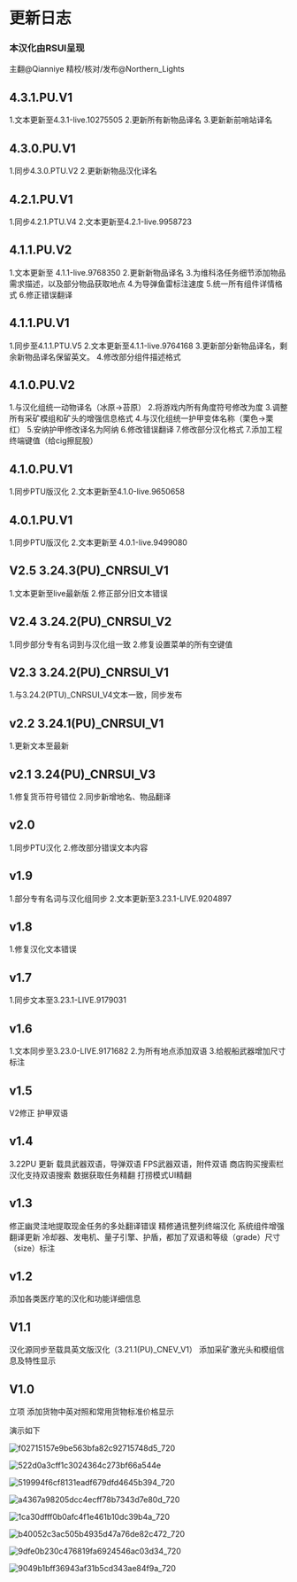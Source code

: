 # 更新日志
### 本汉化由RSUI呈现
主翻@Qianniye
精校/核对/发布@Northern_Lights

## 4.3.1.PU.V1
1.文本更新至4.3.1-live.10275505
2.更新所有新物品译名
3.更新新前哨站译名

## 4.3.0.PU.V1
1.同步4.3.0.PTU.V2
2.更新新物品汉化译名

## 4.2.1.PU.V1
1.同步4.2.1.PTU.V4
2.文本更新至4.2.1-live.9958723

## 4.1.1.PU.V2
1.文本更新至 4.1.1-live.9768350
2.更新新物品译名
3.为维科洛任务细节添加物品需求描述，以及部分物品获取地点
4.为导弹鱼雷标注速度
5.统一所有组件详情格式
6.修正错误翻译

## 4.1.1.PU.V1
1.同步至4.1.1.PTU.V5
2.文本更新至4.1.1-live.9764168
3.更新部分新物品译名，剩余新物品译名保留英文。
4.修改部分组件描述格式

## 4.1.0.PU.V2
1.与汉化组统一动物译名（冰原→苔原）
2.将游戏内所有角度符号修改为度
3.调整所有采矿模组和矿头的增强信息格式
4.与汉化组统一护甲变体名称（栗色→栗红）
5.安纳护甲修改译名为阿纳
6.修改错误翻译
7.修改部分汉化格式
7.添加工程终端键值（给cig擦屁股）

## 4.1.0.PU.V1
1.同步PTU版汉化
2.文本更新至4.1.0-live.9650658

## 4.0.1.PU.V1
1.同步PTU版汉化
2.文本更新至 4.0.1-live.9499080

## V2.5 3.24.3(PU)_CNRSUI_V1
1.文本更新至live最新版
2.修正部分旧文本错误

## V2.4 3.24.2(PU)_CNRSUI_V2
1.同步部分专有名词到与汉化组一致
2.修复设置菜单的所有空键值

## V2.3 3.24.2(PU)_CNRSUI_V1
1.与3.24.2(PTU)_CNRSUI_V4文本一致，同步发布

## v2.2 3.24.1(PU)_CNRSUI_V1
1.更新文本至最新

## v2.1 3.24(PU)_CNRSUI_V3
1.修复货币符号错位
2.同步新增地名、物品翻译

## v2.0
1.同步PTU汉化
2.修改部分错误文本内容

## v1.9
1.部分专有名词与汉化组同步
2.文本更新至3.23.1-LIVE.9204897

## v1.8
1.修复汉化文本错误

## v1.7
1.同步文本至3.23.1-LIVE.9179031

## v1.6
1.文本同步至3.23.0-LIVE.9171682
2.为所有地点添加双语
3.给舰船武器增加尺寸标注

## v1.5
V2修正
护甲双语

## v1.4
3.22PU 更新
载具武器双语，导弹双语
FPS武器双语，附件双语
商店购买搜索栏汉化支持双语搜索
数据获取任务精翻
打捞模式UI精翻

## v1.3
修正幽灵洼地提取现金任务的多处翻译错误
精修通讯整列终端汉化
系统组件增强翻译更新
冷却器、发电机、量子引擎、护盾，都加了双语和等级（grade）尺寸（size）标注

## v1.2
添加各类医疗笔的汉化和功能详细信息

## V1.1
汉化源同步至载具英文版汉化（3.21.1(PU)_CNEV_V1）
添加采矿激光头和模组信息及特性显示

## V1.0
立项
添加货物中英对照和常用货物标准价格显示


演示如下

![f02715157e9be563bfa82c92715748d5_720](https://github.com/acewinner1999/LocalizationData/assets/24372596/ba6f267d-ab24-4b07-9c39-13304f4cfed9)

![522d0a3cff1c3024364c273bf66a544e](https://github.com/acewinner1999/LocalizationData/assets/24372596/326e784d-ab34-452b-9ae2-4780f1433d65)

![519994f6cf8131eadf679dfd4645b394_720](https://github.com/acewinner1999/LocalizationData/assets/24372596/75d6f914-8e07-4e15-9954-241c5e63f724)

![a4367a98205dcc4ecff78b7343d7e80d_720](https://github.com/acewinner1999/LocalizationData/assets/24372596/2fba9fb8-a9b4-487b-8a1d-8067370c0ee9)

![1ca30dfff0b0afc4f1e461b10dc39b4a_720](https://github.com/acewinner1999/LocalizationData/assets/24372596/250a140e-e157-4094-b725-214dc9a102b7)

![b40052c3ac505b4935d47a76de82c472_720](https://github.com/acewinner1999/LocalizationData/assets/24372596/80160db4-ac7b-4dc4-aafb-bab61948f6ff)

![9dfe0b230c476819fa6924546ac03d34_720](https://github.com/acewinner1999/LocalizationData/assets/24372596/6eef4773-3cf6-4de0-9f64-d662354d99e7)

![9049b1bff36943af31b5cd343ae84f9a_720](https://github.com/acewinner1999/LocalizationData/assets/24372596/cd23afe7-c2d1-4f48-b4dc-afe8a362de4b)
